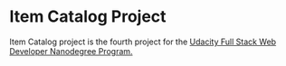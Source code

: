 # Item Catalog Project
Item Catalog project is the fourth project for the [Udacity Full Stack Web Developer Nanodegree Program.](https://www.udacity.com/course/full-stack-web-developer-nanodegree--nd004)

